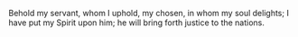 Behold my servant, whom I uphold, my chosen, in whom my soul delights; I have put my Spirit upon him; he will bring forth justice to the nations.
